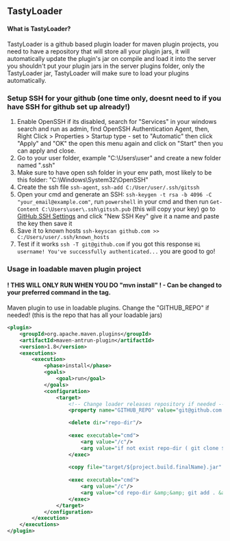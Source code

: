 ## TastyLoader
#### What is TastyLoader?
TastyLoader is a github based plugin loader for maven plugin projects, you need to have a repository that will store all your plugin jars, it will automatically update the plugin's jar on compile and load it into the server
you shouldn't put your plugin jars in the server plugins folder, only the TastyLoader jar, TastyLoader will make sure to load your plugins automatically.

### Setup SSH for your github (one time only, doesnt need to if you have SSH for github set up already!)
1. Enable OpenSSH if its disabled, search for "Services" in your windows search and run as admin, find OpenSSH Authentication Agent, then, Right Click > Properties > Startup type - set to "Automatic" then click "Apply" and "OK" the open this menu again and click on "Start" then you can apply and close.
2. Go to your user folder, example "C:\Users\user" and create a new folder named ".ssh"
3. Make sure to have open ssh folder in your env path, most likely to be this folder: "C:\Windows\System32\OpenSSH"
4. Create the ssh file `ssh-agent`, `ssh-add C:/User/user/.ssh/gitssh`
5. Open your cmd and generate an SSH: `ssh-keygen -t rsa -b 4096 -C "your_email@example.com"`, run `powershell` in your cmd and then run `Get-Content C:\Users\user\.ssh\gitssh.pub` (this will copy your key) go to [GitHub SSH Settings](https://github.com/settings/keys) and click "New SSH Key" give it a name and paste the key then save it
6. Save it to known hosts `ssh-keyscan github.com >> C:/Users/user/.ssh/known_hosts`
7. Test if it works `ssh -T git@github.com` if you got this response `Hi username! You've successfully authenticated...` you are good to go!

### Usage in loadable maven plugin project
#### ! THIS WILL ONLY RUN WHEN YOU DO "mvn install" ! - Can be changed to your preferred command in the <phase></phases> tag.
Maven plugin to use in loadable plugins. Change the "GITHUB_REPO" if needed! (this is the repo that has all your loadable jars)
```xml
<plugin>
    <groupId>org.apache.maven.plugins</groupId>
    <artifactId>maven-antrun-plugin</artifactId>
    <version>1.8</version>
    <executions>
        <execution>
            <phase>install</phase>
            <goals>
                <goal>run</goal>
            </goals>
            <configuration>
                <target>
                    <!-- Change loader releases repository if needed -->
                    <property name="GITHUB_REPO" value="git@github.com:Tc554/loader-releases"/>

                    <delete dir="repo-dir"/>
    
                    <exec executable="cmd">
                        <arg value="/c"/>
                        <arg value="if not exist repo-dir ( git clone ${GITHUB_REPO} ) else ( cd repo-dir &amp;&amp; git pull ${GITHUB_REPO} &amp;&amp; cd .. )"/>
                    </exec>
    
                    <copy file="target/${project.build.finalName}.jar" tofile="repo-dir/${project.build.finalName}.jar"/>
    
                    <exec executable="cmd">
                        <arg value="/c"/>
                        <arg value="cd repo-dir &amp;&amp; git add . &amp;&amp; git commit -m &quot;Updated jar&quot; &amp;&amp; git push ${GITHUB_REPO}"/>
                    </exec>
                </target>
            </configuration>
        </execution>
    </executions>
</plugin>
```
